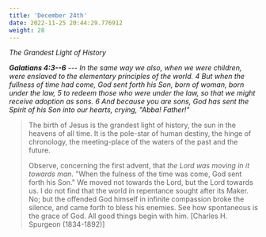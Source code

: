 ```yaml
---
title: 'December 24th'
date: 2022-11-25 20:44:29.776912
weight: 28
---
```




*The Grandest Light of History*

***Galatians 4:3--6** --- In the same way we also, when we were children, were enslaved to the elementary principles of the world. 4 But when the fullness of time had come, God sent forth his Son, born of woman, born under the law, 5 to redeem those who were under the law, so that we might receive adoption as sons. 6 And because you are sons, God has sent the Spirit of his Son into our hearts, crying, "Abba! Father!"*

> The birth of Jesus is the grandest light of history, the sun in the heavens of all time. It is the pole-star of human destiny, the hinge of chronology, the meeting-place of the waters of the past and the future.
> 
> Observe, concerning the first advent, that *the Lord was moving in it towards man*. "When the fulness of the time was come, God sent forth his Son." We moved not towards the Lord, but the Lord towards us. I do not find that the world in repentance sought after its Maker. No; but the offended God himself in infinite compassion broke the silence, and came forth to bless his enemies. See how spontaneous is the grace of God. All good things begin with him. \[Charles H. Spurgeon (1834-1892)\]